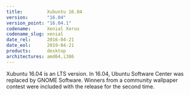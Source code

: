```yaml
---
title:         Xubuntu 16.04
version:       "16.04"
version_point: "16.04.1"
codename:      Xenial Xerus
codename_slug: xenial
date_rel:      2016-04-21
date_eol:      2019-04-21
products:      desktop
architectures: amd64,i386
---
```


Xubuntu 16.04 is an LTS version. In 16.04, Ubuntu Software Center was replaced by GNOME Software. Winners from a community wallpaper contest were included with the release for the second time.
